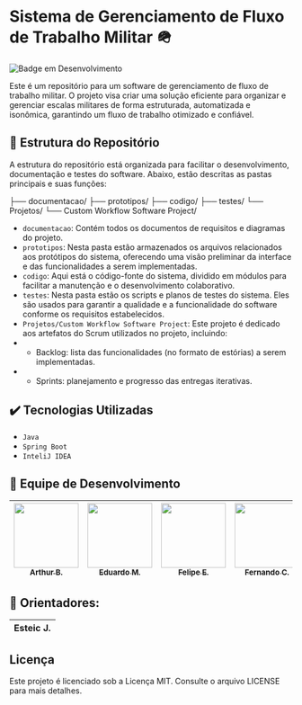 # Sistema de Gerenciamento de Fluxo de Trabalho Militar 🪖

![Badge em Desenvolvimento](http://img.shields.io/static/v1?label=STATUS&message=EM%20DESENVOLVIMENTO&color=GREEN&style=for-the-badge)

Este é um repositório para um software de gerenciamento de fluxo de trabalho militar. O projeto visa criar uma solução eficiente para organizar e gerenciar escalas militares de forma estruturada, automatizada e isonômica, garantindo um fluxo de trabalho otimizado e confiável.

## 📁 Estrutura do Repositório
A estrutura do repositório está organizada para facilitar o desenvolvimento, documentação e testes do software. Abaixo, estão descritas as pastas principais e suas funções:

├── documentacao/
├── prototipos/
├── codigo/
├── testes/
└── Projetos/
    └── Custom Workflow Software Project/

- `documentacao`: Contém todos os documentos de requisitos e diagramas do projeto.
- `prototipos`: Nesta pasta estão armazenados os arquivos relacionados aos protótipos do sistema, oferecendo uma visão preliminar da interface e das funcionalidades a serem implementadas.
- `codigo`: Aqui está o código-fonte do sistema, dividido em módulos para facilitar a manutenção e o desenvolvimento colaborativo.
- `testes`: Nesta pasta estão os scripts e planos de testes do sistema. Eles são usados para garantir a qualidade e a funcionalidade do software conforme os requisitos estabelecidos.
- `Projetos/Custom Workflow Software Project`: Este projeto é dedicado aos artefatos do Scrum utilizados no projeto, incluindo:
- - Backlog: lista das funcionalidades (no formato de estórias) a serem implementadas.
- - Sprints: planejamento e progresso das entregas iterativas.

## ✔️ Tecnologias Utilizadas
- `Java`
- `Spring Boot`
- `InteliJ IDEA`

## :busts_in_silhouette: Equipe de Desenvolvimento
| [<img loading="lazy" src="https://avatars.githubusercontent.com/u/68046889?v=4" width=115><br><sub>Arthur B.</sub>](https://github.com/shiro-sama404) |  [<img loading="lazy" src="https://avatars.githubusercontent.com/u/180357822?v=4" width=115><br><sub>Eduardo M.</sub>](https://github.com/AstecaMaia) |  [<img loading="lazy" src="https://avatars.githubusercontent.com/u/80865967?v=4" width=115><br><sub>Felipe E.</sub>](https://github.com/Felipe10607) |  [<img loading="lazy" src="https://avatars.githubusercontent.com/u/134619939?v=4" width=115><br><sub>Fernando C.</sub>](https://github.com/fernando-jjf) |  [<img loading="lazy" src="https://avatars.githubusercontent.com/u/129239216?v=4" width=115><br><sub>Marcus A.</sub>](https://github.com/marcusaugustoo) |
| :---: | :---: | :---: | :---: | :---: |

## :busts_in_silhouette: Orientadores:
| Esteic J. |
| :---: |

## Licença
Este projeto é licenciado sob a Licença MIT. Consulte o arquivo LICENSE para mais detalhes.
